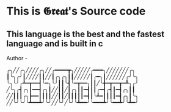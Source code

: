# This is 𝕲𝖗𝖊𝖆𝖙's Source code

## This language is the best and the fastest language and is built in c

Author - 

╭╮╱╱╭╮╱╱╱╱╭╮╱╱╭━━━━┳╮╱╱╱╱╱╭━━━╮╱╱╱╱╱╱╱╭╮
┃╰╮╭╯┃╱╱╱╱┃┃╱╱┃╭╮╭╮┃┃╱╱╱╱╱┃╭━╮┃╱╱╱╱╱╱╭╯╰╮
╰╮╰╯╭┻━┳━━┫╰━╮╰╯┃┃╰┫╰━┳━━╮┃┃╱╰╋━┳━━┳━┻╮╭╯
╱╰╮╭┫╭╮┃━━┫╭╮┃╱╱┃┃╱┃╭╮┃┃━┫┃┃╭━┫╭┫┃━┫╭╮┃┃
╱╱┃┃┃╭╮┣━━┃┃┃┃╱╱┃┃╱┃┃┃┃┃━┫┃╰┻━┃┃┃┃━┫╭╮┃╰╮
╱╱╰╯╰╯╰┻━━┻╯╰╯╱╱╰╯╱╰╯╰┻━━╯╰━━━┻╯╰━━┻╯╰┻━╯


